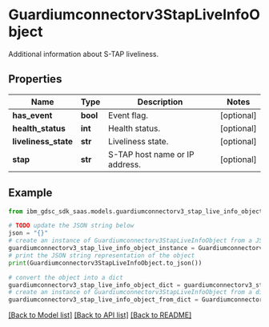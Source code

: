 # Guardiumconnectorv3StapLiveInfoObject

Additional information about S-TAP liveliness.

## Properties

Name | Type | Description | Notes
------------ | ------------- | ------------- | -------------
**has_event** | **bool** | Event flag. | [optional] 
**health_status** | **int** | Health status. | [optional] 
**liveliness_state** | **str** | Liveliness state. | [optional] 
**stap** | **str** | S-TAP host name or IP address. | [optional] 

## Example

```python
from ibm_gdsc_sdk_saas.models.guardiumconnectorv3_stap_live_info_object import Guardiumconnectorv3StapLiveInfoObject

# TODO update the JSON string below
json = "{}"
# create an instance of Guardiumconnectorv3StapLiveInfoObject from a JSON string
guardiumconnectorv3_stap_live_info_object_instance = Guardiumconnectorv3StapLiveInfoObject.from_json(json)
# print the JSON string representation of the object
print(Guardiumconnectorv3StapLiveInfoObject.to_json())

# convert the object into a dict
guardiumconnectorv3_stap_live_info_object_dict = guardiumconnectorv3_stap_live_info_object_instance.to_dict()
# create an instance of Guardiumconnectorv3StapLiveInfoObject from a dict
guardiumconnectorv3_stap_live_info_object_from_dict = Guardiumconnectorv3StapLiveInfoObject.from_dict(guardiumconnectorv3_stap_live_info_object_dict)
```
[[Back to Model list]](../README.md#documentation-for-models) [[Back to API list]](../README.md#documentation-for-api-endpoints) [[Back to README]](../README.md)


